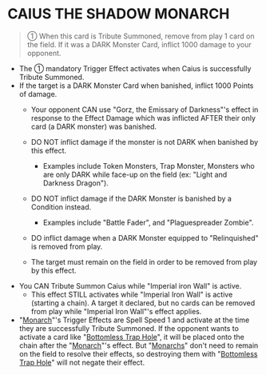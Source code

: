 # CAIUS THE SHADOW MONARCH

> ① When this card is Tribute Summoned, remove from play 1 card on the field. If it was a DARK Monster Card, inflict 1000 damage to your opponent.

*   The ① mandatory Trigger Effect activates when Caius is successfully Tribute Summoned.
*   If the target is a DARK Monster Card when banished, inflict 1000 Points of damage.
    *   Your opponent CAN use "Gorz, the Emissary of Darkness"'s effect in response to the Effect Damage which was inflicted AFTER their only card (a DARK monster) was banished.  
    *   DO NOT inflict damage if the monster is not DARK when banished by this effect.  
        *   Examples include Token Monsters, Trap Monster, Monsters who are only DARK while face-up on the field (ex: "Light and Darkness Dragon").  
            
    *   DO NOT inflict damage if the DARK Monster is banished by a Condition instead.  
        *   Examples include "Battle Fader", and "Plaguespreader Zombie".  
            
    *   DO inflict damage when a DARK Monster equipped to "Relinquished" is removed from play.  
    *   The target must remain on the field in order to be removed from play by this effect.
*   You CAN Tribute Summon Caius while "Imperial iron Wall" is active.
    *   This effect STILL activates while "Imperial Iron Wall" is active (starting a chain). A target it declared, but no cards can be removed from play while "Imperial Iron Wall"'s effect applies.
*   "[Monarch](https://yugipedia.com/wiki/Monarch)"'s Trigger Effects are Spell Speed 1 and activate at the time they are successfully Tribute Summoned. If the opponent wants to activate a card like "[Bottomless Trap Hole](https://yugipedia.com/wiki/Bottomless_Trap_Hole)", it will be placed onto the chain after the "[Monarch](https://yugipedia.com/wiki/Monarch)"'s effect. But "[Monarchs](https://yugipedia.com/wiki/Monarch)" don't need to remain on the field to resolve their effects, so destroying them with "[Bottomless Trap Hole](https://yugipedia.com/wiki/Bottomless_Trap_Hole)" will not negate their effect.
